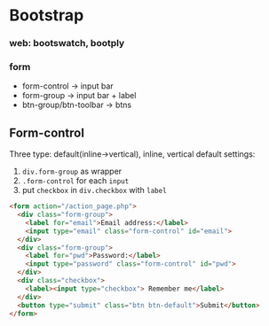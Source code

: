 
# Bootstrap

### web: bootswatch, bootply


### form 
* form-control -> input bar
* form-group -> input bar + label
* btn-group/btn-toolbar -> btns


## Form-control
Three type: default(inline->vertical), inline, vertical 
default settings: 
1. `div.form-group` as wrapper 
2. `.form-control` for each `input` 
3. put `checkbox` in `div.checkbox` with `label` 

```html
<form action="/action_page.php">
  <div class="form-group">
    <label for="email">Email address:</label>
    <input type="email" class="form-control" id="email">
  </div>
  <div class="form-group">
    <label for="pwd">Password:</label>
    <input type="password" class="form-control" id="pwd">
  </div>
  <div class="checkbox">
    <label><input type="checkbox"> Remember me</label>
  </div>
  <button type="submit" class="btn btn-default">Submit</button>
</form>
```